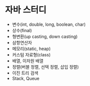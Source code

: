 # 자바 스터디

- 변수(int, double, long, boolean, char)
- 상수(final)
- 형변환(up casting, down casting)
- 삼항연산자
- 메모리(static, heap)
- 커스텀 자료형(class)
- 배열, 이차원 배열
- 정렬(버블 정렬, 선택 정렬, 삽입 정렬)
- 이진 트리 검색
- Stack, Queue